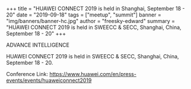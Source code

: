 +++
title = "HUAWEI CONNECT 2019 is held in Shanghai, September 18 - 20"
date = "2019-09-18"
tags = ["meetup", "summit"]
banner = "img/banners/banner-hc.jpg"
author = "freesky-edward"
summary = "HUAWEI CONNECT 2019 is held in SWEECC & SECC, Shanghai, China, September 18 - 20"
+++

ADVANCE INTELLIGENCE

HUAWEI CONNECT 2019 is held in SWEECC & SECC, Shanghai, China, September 18 - 20.

Conference Link: https://www.huawei.com/en/press-events/events/huaweiconnect2019

<br>
<br>
<br>
<br>
<br>
<br>
<br>
<br>
<br>
<br>
<br>
<br>
<br>
<br>
<br>
